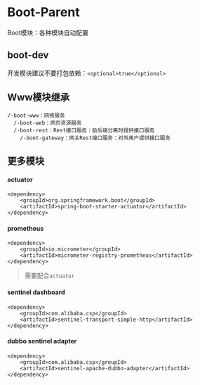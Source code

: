 # Boot-Parent

Boot模块：各种模块自动配置

## boot-dev

开发模块建议不要打包依赖：`<optional>true</optional>`

## Www模块继承

```
/-boot-www：网络服务
  /-boot-web：网页资源服务
  /-boot-rest：Rest接口服务：前后端分离时提供接口服务
    /-boot-gateway：网关Rest接口服务：对外用户提供接口服务
```

## 更多模块

#### actuator

```
<dependency>
	<groupId>org.springframework.boot</groupId>
	<artifactId>spring-boot-starter-actuator</artifactId>
</dependency>
```

#### prometheus

```
<dependency>
	<groupId>io.micrometer</groupId>
	<artifactId>micrometer-registry-prometheus</artifactId>
</dependency>
```

> 需要配合`actuator`

#### sentinel dashboard

```
<dependency>
	<groupId>com.alibaba.csp</groupId>
	<artifactId>sentinel-transport-simple-http</artifactId>
</dependency>
```

#### dubbo sentinel adapter

```
<dependency>
	<groupId>com.alibaba.csp</groupId>
	<artifactId>sentinel-apache-dubbo-adapter</artifactId>
</dependency>
```
